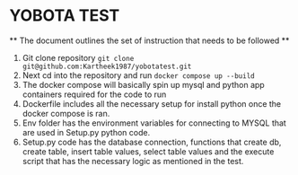 # YOBOTA TEST

** The document outlines the set of instruction that needs to be followed **

1. Git clone repository `git clone git@github.com:Kartheek1987/yobotatest.git`
2. Next cd into the repository and run `docker compose up --build`
3. The docker compose will basically spin up mysql and python app containers required for the code to run
4. Dockerfile includes all the necessary setup for install python once the docker compose is ran.
5. Env folder has the environment variables for connecting to MYSQL that are used in Setup.py python code.
6. Setup.py code has the database connection, functions that create db, create table, insert table values, select table values and the execute script that has the necessary logic as mentioned in the test.

